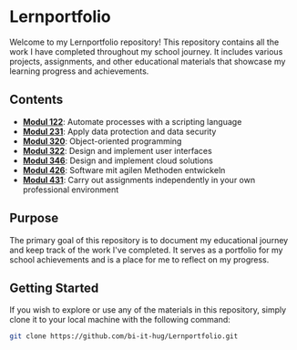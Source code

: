 # Lernportfolio

Welcome to my Lernportfolio repository! This repository contains all the work I have completed throughout my school journey. It includes various projects, assignments, and other educational materials that showcase my learning progress and achievements.

## Contents

-   **[Modul 122](./Modul%20122/)**: Automate processes with a scripting language
-   **[Modul 231](./Modul%20231/)**: Apply data protection and data security
-   **[Modul 320](./Modul%20320/)**: Object-oriented programming
-   **[Modul 322](./Modul%20322/)**: Design and implement user interfaces
-   **[Modul 346](./Modul%20346/)**: Design and implement cloud solutions
-   **[Modul 426](./Modul%20426/)**: Software mit agilen Methoden entwickeln
-   **[Modul 431](./Modul%20431/)**: Carry out assignments independently in your own professional environment

## Purpose

The primary goal of this repository is to document my educational journey and keep track of the work I've completed. It serves as a portfolio for my school achievements and is a place for me to reflect on my progress.

## Getting Started

If you wish to explore or use any of the materials in this repository, simply clone it to your local machine with the following command:

```bash
git clone https://github.com/bi-it-hug/Lernportfolio.git
```
